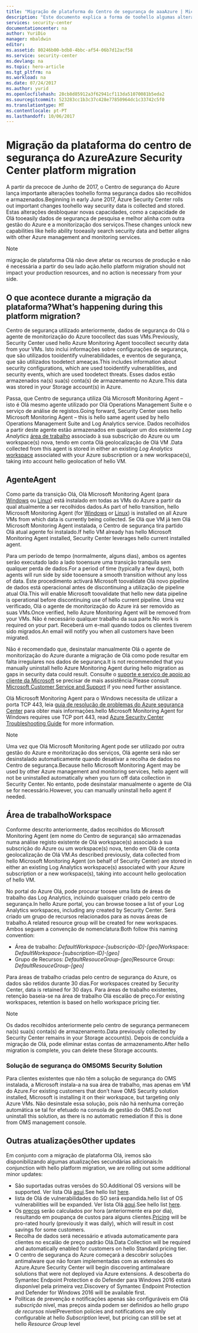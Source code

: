 ```yaml
---
title: "Migração de plataforma do Centro de segurança de aaaAzure | Microsoft Docs"
description: "Este documento explica a forma de toohello algumas alterações dados do Centro de segurança do Azure é recolhida."
services: security-center
documentationcenter: na
author: YuriDio
manager: mbaldwin
editor: 
ms.assetid: 80246b00-bdb8-4bbc-af54-06b7d12acf58
ms.service: security-center
ms.devlang: na
ms.topic: hero-article
ms.tgt_pltfrm: na
ms.workload: na
ms.date: 07/24/2017
ms.author: yurid
ms.openlocfilehash: 28cb8d85912a3f62941cf113da51070081b5eda2
ms.sourcegitcommit: 523283cc1b3c37c428e77850964dc1c33742c5f0
ms.translationtype: MT
ms.contentlocale: pt-PT
ms.lasthandoff: 10/06/2017
---
```

# <a name="azure-security-center-platform-migration"></a><span data-ttu-id="f25c8-103">Migração da plataforma do centro de segurança do Azure</span><span class="sxs-lookup"><span data-stu-id="f25c8-103">Azure Security Center platform migration</span></span>

<span data-ttu-id="f25c8-104">A partir da precoce de Junho de 2017, o Centro de segurança do Azure lança importante alterações toohello forma segurança dados são recolhidos e armazenados.</span><span class="sxs-lookup"><span data-stu-id="f25c8-104">Beginning in early June 2017, Azure Security Center rolls out important changes toohello way security data is collected and stored.</span></span>  <span data-ttu-id="f25c8-105">Estas alterações desbloquear novas capacidades, como a capacidade de Olá tooeasily dados de segurança de pesquisa e melhor alinha com outra gestão do Azure e a monitorização dos serviços.</span><span class="sxs-lookup"><span data-stu-id="f25c8-105">These changes unlock new capabilities like hello ability tooeasily search security data and better aligns with other Azure management and monitoring services.</span></span>

> [!NOTE]
> <span data-ttu-id="f25c8-106">migração de plataforma Olá não deve afetar os recursos de produção e não é necessária a partir do seu lado ação.</span><span class="sxs-lookup"><span data-stu-id="f25c8-106">hello platform migration should not impact your production resources, and no action is necessary from your side.</span></span>


## <a name="whats-happening-during-this-platform-migration"></a><span data-ttu-id="f25c8-107">O que acontece durante a migração da plataforma?</span><span class="sxs-lookup"><span data-stu-id="f25c8-107">What’s happening during this platform migration?</span></span>

<span data-ttu-id="f25c8-108">Centro de segurança utilizado anteriormente, dados de segurança do Olá o agente de monitorização do Azure toocollect das suas VMs.</span><span class="sxs-lookup"><span data-stu-id="f25c8-108">Previously, Security Center used hello Azure Monitoring Agent toocollect security data from your VMs.</span></span> <span data-ttu-id="f25c8-109">Isto inclui informações sobre configurações de segurança, que são utilizados tooidentify vulnerabilidades, e eventos de segurança, que são utilizados toodetect ameaças.</span><span class="sxs-lookup"><span data-stu-id="f25c8-109">This includes information about security configurations, which are used tooidentify vulnerabilities, and security events, which are used toodetect threats.</span></span> <span data-ttu-id="f25c8-110">Esses dados estão armazenados na(s) sua(s) conta(s) de armazenamento no Azure.</span><span class="sxs-lookup"><span data-stu-id="f25c8-110">This data was stored in your Storage account(s) in Azure.</span></span>

<span data-ttu-id="f25c8-111">Passa, que Centro de segurança utiliza Olá Microsoft Monitoring Agent – isto é Olá mesmo agente utilizado por Olá Operations Management Suite e o serviço de análise de registos.</span><span class="sxs-lookup"><span data-stu-id="f25c8-111">Going forward, Security Center uses hello Microsoft Monitoring Agent – this is hello same agent used by hello Operations Management Suite and Log Analytics service.</span></span> <span data-ttu-id="f25c8-112">Dados recolhidos a partir deste agente estão armazenados em qualquer um dos existente *Log Analytics* [área de trabalho](../log-analytics/log-analytics-manage-access.md) associado à sua subscrição do Azure ou um workspace(s) nova, tendo em conta Olá geolocalização de Olá VM .</span><span class="sxs-lookup"><span data-stu-id="f25c8-112">Data collected from this agent is stored in either an existing *Log Analytics* [workspace](../log-analytics/log-analytics-manage-access.md) associated with your Azure subscription or a new workspace(s), taking into account hello geolocation of hello VM.</span></span>

## <a name="agent"></a><span data-ttu-id="f25c8-113">Agente</span><span class="sxs-lookup"><span data-stu-id="f25c8-113">Agent</span></span>

<span data-ttu-id="f25c8-114">Como parte da transição Olá, Olá Microsoft Monitoring Agent (para [Windows](../log-analytics/log-analytics-windows-agents.md) ou [Linux](../log-analytics/log-analytics-linux-agents.md)) está instalado em todas as VMs do Azure a partir da qual atualmente a ser recolhidos dados.</span><span class="sxs-lookup"><span data-stu-id="f25c8-114">As part of hello transition, hello Microsoft Monitoring Agent (for [Windows](../log-analytics/log-analytics-windows-agents.md) or [Linux](../log-analytics/log-analytics-linux-agents.md)) is installed on all Azure VMs from which data is currently being collected.</span></span>  <span data-ttu-id="f25c8-115">Se Olá que VM já tem Olá Microsoft Monitoring Agent instalada, o Centro de segurança tira partido Olá atual agente foi instalado.</span><span class="sxs-lookup"><span data-stu-id="f25c8-115">If hello VM already has hello Microsoft Monitoring Agent installed, Security Center leverages hello current installed agent.</span></span>

<span data-ttu-id="f25c8-116">Para um período de tempo (normalmente, alguns dias), ambos os agentes serão executado lado a lado tooensure uma transição tranquila sem qualquer perda de dados.</span><span class="sxs-lookup"><span data-stu-id="f25c8-116">For a period of time (typically a few days), both agents will run side by side tooensure a smooth transition without any loss of data.</span></span> <span data-ttu-id="f25c8-117">Este procedimento activará Microsoft toovalidate Olá novo pipeline de dados está operacional antes de discontinuing a utilização de pipeline atual Olá.</span><span class="sxs-lookup"><span data-stu-id="f25c8-117">This will enable Microsoft toovalidate that hello new data pipeline is operational before discontinuing use of hello current pipeline.</span></span> <span data-ttu-id="f25c8-118">Uma vez verificado, Olá o agente de monitorização do Azure irá ser removido as suas VMs.</span><span class="sxs-lookup"><span data-stu-id="f25c8-118">Once verified, hello Azure Monitoring Agent will be removed from your VMs.</span></span> <span data-ttu-id="f25c8-119">Não é necessário qualquer trabalho da sua parte.</span><span class="sxs-lookup"><span data-stu-id="f25c8-119">No work is required on your part.</span></span> <span data-ttu-id="f25c8-120">Receberá um e-mail quando todos os clientes tiverem sido migrados.</span><span class="sxs-lookup"><span data-stu-id="f25c8-120">An email will notify you when all customers have been migrated.</span></span>
 
<span data-ttu-id="f25c8-121">Não é recomendado que, desinstalar manualmente Olá o agente de monitorização do Azure durante a migração de Olá como pode resultar em falta irregulares nos dados de segurança.</span><span class="sxs-lookup"><span data-stu-id="f25c8-121">It is not recommended that you manually uninstall hello Azure Monitoring Agent during hello migration as gaps in security data could result.</span></span> <span data-ttu-id="f25c8-122">Consulte o [suporte e serviço de apoio ao cliente da Microsoft](https://support.microsoft.com/contactus/) se precisar de mais assistência.</span><span class="sxs-lookup"><span data-stu-id="f25c8-122">Please consult [Microsoft Customer Service and Support](https://support.microsoft.com/contactus/) if you need further assistance.</span></span> 

<span data-ttu-id="f25c8-123">Olá Microsoft Monitoring Agent para o Windows necessita de utilizar a porta TCP 443, leia [guia de resolução de problemas do Azure segurança Center](security-center-troubleshooting-guide.md) para obter mais informações.</span><span class="sxs-lookup"><span data-stu-id="f25c8-123">hello Microsoft Monitoring Agent for Windows requires use TCP port 443, read [Azure Security Center Troubleshooting Guide](security-center-troubleshooting-guide.md) for more information.</span></span>


> [!NOTE] 
> <span data-ttu-id="f25c8-124">Uma vez que Olá Microsoft Monitoring Agent pode ser utilizado por outra gestão do Azure e monitorização dos serviços, Olá agente será não ser desinstalado automaticamente quando desativar a recolha de dados no Centro de segurança.</span><span class="sxs-lookup"><span data-stu-id="f25c8-124">Because hello Microsoft Monitoring Agent may be used by other Azure management and monitoring services, hello agent will not be uninstalled automatically when you turn off data collection in Security Center.</span></span> <span data-ttu-id="f25c8-125">No entanto, pode desinstalar manualmente o agente de Olá se for necessário.</span><span class="sxs-lookup"><span data-stu-id="f25c8-125">However, you can manually uninstall hello agent if needed.</span></span>

## <a name="workspace"></a><span data-ttu-id="f25c8-126">Área de trabalho</span><span class="sxs-lookup"><span data-stu-id="f25c8-126">Workspace</span></span>

<span data-ttu-id="f25c8-127">Conforme descrito anteriormente, dados recolhidos do Microsoft Monitoring Agent (em nome do Centro de segurança) são armazenadas numa análise registo existente de Olá workspace(s) associado à sua subscrição do Azure ou um workspace(s) nova, tendo em Olá de conta geolocalização de Olá VM.</span><span class="sxs-lookup"><span data-stu-id="f25c8-127">As described previously, data collected from hello Microsoft Monitoring Agent (on behalf of Security Center) are stored in either an existing Log Analytics workspace(s) associated with your Azure subscription or a new workspace(s), taking into account hello geolocation of hello VM.</span></span>

<span data-ttu-id="f25c8-128">No portal do Azure Olá, pode procurar toosee uma lista de áreas de trabalho das Log Analytics, incluindo quaisquer criado pelo centro de segurança.</span><span class="sxs-lookup"><span data-stu-id="f25c8-128">In hello Azure portal, you can browse toosee a list of your Log Analytics workspaces, including any created by Security Center.</span></span> <span data-ttu-id="f25c8-129">Será criado um grupo de recursos relacionados para as novas áreas de trabalho.</span><span class="sxs-lookup"><span data-stu-id="f25c8-129">A related resource group will be created for new workspaces.</span></span> <span data-ttu-id="f25c8-130">Ambos seguem a convenção de nomenclatura:</span><span class="sxs-lookup"><span data-stu-id="f25c8-130">Both follow this naming convention:</span></span>

- <span data-ttu-id="f25c8-131">Área de trabalho: *DefaultWorkspace-[subscrição-ID]-[geo]*</span><span class="sxs-lookup"><span data-stu-id="f25c8-131">Workspace: *DefaultWorkspace-[subscription-ID]-[geo]*</span></span>
- <span data-ttu-id="f25c8-132">Grupo de Recursos: *DefaultResouceGroup-[geo]*</span><span class="sxs-lookup"><span data-stu-id="f25c8-132">Resource Group: *DefaultResouceGroup-[geo]*</span></span> 
 
<span data-ttu-id="f25c8-133">Para áreas de trabalho criadas pelo centro de segurança do Azure, os dados são retidos durante 30 dias.</span><span class="sxs-lookup"><span data-stu-id="f25c8-133">For workspaces created by Security Center, data is retained for 30 days.</span></span> <span data-ttu-id="f25c8-134">Para áreas de trabalho existentes, retenção baseia-se na área de trabalho Olá escalão de preço.</span><span class="sxs-lookup"><span data-stu-id="f25c8-134">For existing workspaces, retention is based on hello workspace pricing tier.</span></span>

> [!NOTE]
> <span data-ttu-id="f25c8-135">Os dados recolhidos anteriormente pelo centro de segurança permanecem na(s) sua(s) conta(s) de armazenamento.</span><span class="sxs-lookup"><span data-stu-id="f25c8-135">Data previously collected by Security Center remains in your Storage account(s).</span></span> <span data-ttu-id="f25c8-136">Depois de concluída a migração de Olá, pode eliminar estas contas de armazenamento.</span><span class="sxs-lookup"><span data-stu-id="f25c8-136">After hello migration is complete, you can delete these Storage accounts.</span></span>

### <a name="oms-security-solution"></a><span data-ttu-id="f25c8-137">Solução de segurança do OMS</span><span class="sxs-lookup"><span data-stu-id="f25c8-137">OMS Security Solution</span></span> 

<span data-ttu-id="f25c8-138">Para clientes existentes que não têm a solução de segurança do OMS instalada, a Microsoft instala-a na sua área de trabalho, mas apenas em VM do Azure.</span><span class="sxs-lookup"><span data-stu-id="f25c8-138">For existing customers that don’t have OMS Security solution installed, Microsoft is installing it on their workspace, but targeting only Azure VMs.</span></span> <span data-ttu-id="f25c8-139">Não desinstale essa solução, pois não há nenhuma correção automática se tal for efetuado na consola de gestão do OMS.</span><span class="sxs-lookup"><span data-stu-id="f25c8-139">Do not uninstall this solution, as there is no automatic remediation if this is done from OMS management console.</span></span>


## <a name="other-updates"></a><span data-ttu-id="f25c8-140">Outras atualizações</span><span class="sxs-lookup"><span data-stu-id="f25c8-140">Other updates</span></span>

<span data-ttu-id="f25c8-141">Em conjunto com a migração de plataforma Olá, iremos são disponibilizando algumas atualizações secundárias adicionais:</span><span class="sxs-lookup"><span data-stu-id="f25c8-141">In conjunction with hello platform migration, we are rolling out some additional minor updates:</span></span>

- <span data-ttu-id="f25c8-142">São suportadas outras versões do SO.</span><span class="sxs-lookup"><span data-stu-id="f25c8-142">Additional OS versions will be supported.</span></span> <span data-ttu-id="f25c8-143">Ver lista Olá [aqui](security-center-faq.md#virtual-machines).</span><span class="sxs-lookup"><span data-stu-id="f25c8-143">See hello list [here](security-center-faq.md#virtual-machines).</span></span>
- <span data-ttu-id="f25c8-144">lista de Olá de vulnerabilidades do SO será expandida.</span><span class="sxs-lookup"><span data-stu-id="f25c8-144">hello list of OS vulnerabilities will be expanded.</span></span> <span data-ttu-id="f25c8-145">Ver lista Olá [aqui](https://gallery.technet.microsoft.com/Azure-Security-Center-a789e335).</span><span class="sxs-lookup"><span data-stu-id="f25c8-145">See hello list [here](https://gallery.technet.microsoft.com/Azure-Security-Center-a789e335).</span></span>
- <span data-ttu-id="f25c8-146">Os [preços](https://azure.microsoft.com/pricing/details/security-center/) serão calculados por hora (anteriormente era por dia), resultando em poupança de custos para alguns clientes.</span><span class="sxs-lookup"><span data-stu-id="f25c8-146">[Pricing](https://azure.microsoft.com/pricing/details/security-center/) will be pro-rated hourly (previously it was daily), which will result in cost savings for some customers.</span></span>
- <span data-ttu-id="f25c8-147">Recolha de dados será necessário e ativada automaticamente para clientes no escalão de preço padrão Olá.</span><span class="sxs-lookup"><span data-stu-id="f25c8-147">Data Collection will be required and automatically enabled for customers on hello Standard pricing tier.</span></span>
- <span data-ttu-id="f25c8-148">O centro de segurança do Azure começará a descobrir soluções antimalware que não foram implementadas com as extensões do Azure.</span><span class="sxs-lookup"><span data-stu-id="f25c8-148">Azure Security Center will begin discovering antimalware solutions that were not deployed via Azure extensions.</span></span> <span data-ttu-id="f25c8-149">A descoberta do Symantec Endpoint Protection e do Defender para Windows 2016 estará disponível pela primeira vez.</span><span class="sxs-lookup"><span data-stu-id="f25c8-149">Discovery of Symantec Endpoint Protection and Defender for Windows 2016 will be available first.</span></span>
- <span data-ttu-id="f25c8-150">Políticas de prevenção e notificações apenas são configuráveis em Olá *subscrição* nível, mas preços ainda podem ser definidos ao hello *grupo de recursos* nível</span><span class="sxs-lookup"><span data-stu-id="f25c8-150">Prevention policies and notifications are only configurable at hello *Subscription* level, but pricing can still be set at hello *Resource Group* level</span></span>


